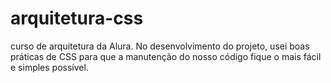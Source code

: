 # arquitetura-css
curso de arquitetura da Alura. 
No desenvolvimento do projeto, usei boas práticas de CSS para que a manutenção do nosso código fique o mais fácil e simples possível.
